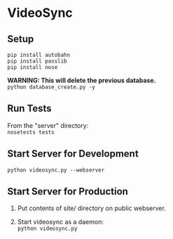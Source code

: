 VideoSync
=========

Setup
-----

`pip install autobahn`    
`pip install passlib`    
`pip install nose`    

**WARNING: This will delete the previous database.**    
`python database_create.py -y`

Run Tests
---------

From the "server" directory:    
`nosetests tests`


Start Server for Development
----------------------------

`python videosync.py --webserver`


Start Server for Production
---------------------------

1. Put contents of site/ directory on public webserver.

2. Start videosync as a daemon:    
	`python videosync.py`
